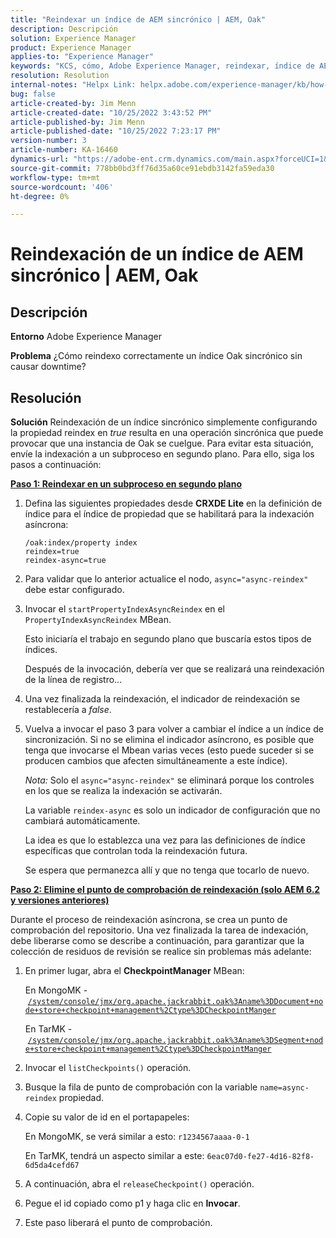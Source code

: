 ```yaml
---
title: "Reindexar un índice de AEM sincrónico | AEM, Oak"
description: Descripción
solution: Experience Manager
product: Experience Manager
applies-to: "Experience Manager"
keywords: "KCS, cómo, Adobe Experience Manager, reindexar, índice de AEM sincrónico, Oak"
resolution: Resolution
internal-notes: "Helpx Link: helpx.adobe.com/experience-manager/kb/how-to-reindex-a-synchronous-AEM-index-AEM-Oak.html"
bug: false
article-created-by: Jim Menn
article-created-date: "10/25/2022 3:43:52 PM"
article-published-by: Jim Menn
article-published-date: "10/25/2022 7:23:17 PM"
version-number: 3
article-number: KA-16460
dynamics-url: "https://adobe-ent.crm.dynamics.com/main.aspx?forceUCI=1&pagetype=entityrecord&etn=knowledgearticle&id=c36388d0-7b54-ed11-bba2-6045bd006b4b"
source-git-commit: 778bb0bd3ff76d35a60ce91ebdb3142fa59eda30
workflow-type: tm+mt
source-wordcount: '406'
ht-degree: 0%

---
```


# Reindexación de un índice de AEM sincrónico | AEM, Oak

## Descripción


<b>Entorno</b>
Adobe Experience Manager

<b>Problema</b>
¿Cómo reindexo correctamente un índice Oak sincrónico sin causar downtime?


## Resolución


<b>Solución</b>
Reindexación de un índice sincrónico simplemente configurando la propiedad reindex en *true* resulta en una operación sincrónica que puede provocar que una instancia de Oak se cuelgue.
Para evitar esta situación, envíe la indexación a un subproceso en segundo plano.
Para ello, siga los pasos a continuación:

<b><u>Paso 1: Reindexar en un subproceso en segundo plano</u></b>

1. Defina las siguientes propiedades desde <b>CRXDE Lite</b> en la definición de índice para el índice de propiedad que se habilitará para la indexación asíncrona:<br>

   ```
   /oak:index/property index
   reindex=true
   reindex-async=true
   ```
2. Para validar que lo anterior actualice el nodo, `async="async-reindex"` debe estar configurado.
3. Invocar el `startPropertyIndexAsyncReindex` en el `PropertyIndexAsyncReindex` MBean.

   Esto iniciaría el trabajo en segundo plano que buscaría estos tipos de índices.

   Después de la invocación, debería ver que se realizará una reindexación de la línea de registro...
4. Una vez finalizada la reindexación, el indicador de reindexación se restablecería a *false*.
5. Vuelva a invocar el paso 3 para volver a cambiar el índice a un índice de sincronización. Si no se elimina el indicador asíncrono, es posible que tenga que invocarse el Mbean varias veces (esto puede suceder si se producen cambios que afecten simultáneamente a este índice).



   *Nota:* Solo el `async="async-reindex"` se eliminará porque los controles en los que se realiza la indexación se activarán.

   La variable `reindex-async` es solo un indicador de configuración que no cambiará automáticamente.

   La idea es que lo establezca una vez para las definiciones de índice específicas que controlan toda la reindexación futura.

   Se espera que permanezca allí y que no tenga que tocarlo de nuevo.


<b><u>Paso 2: Elimine el punto de comprobación de reindexación (solo AEM 6.2 y versiones anteriores)</u></b>

Durante el proceso de reindexación asíncrona, se crea un punto de comprobación del repositorio.
Una vez finalizada la tarea de indexación, debe liberarse como se describe a continuación, para garantizar que la colección de residuos de revisión se realice sin problemas más adelante:

1. En primer lugar, abra el <b>CheckpointManager</b> MBean:

   En MongoMK - [`/system/console/jmx/org.apache.jackrabbit.oak%3Aname%3DDocument+node+store+checkpoint+management%2Ctype%3DCheckpointManger`](http://localhost:4502/system/console/jmx/org.apache.jackrabbit.oak%3Aname%3DDocument+node+store+checkpoint+management%2Ctype%3DCheckpointManger)

   En TarMK - [`/system/console/jmx/org.apache.jackrabbit.oak%3Aname%3DSegment+node+store+checkpoint+management%2Ctype%3DCheckpointManger`](http://localhost:4502/system/console/jmx/org.apache.jackrabbit.oak%3Aname%3DSegment+node+store+checkpoint+management%2Ctype%3DCheckpointManger)


2. Invocar el `listCheckpoints()` operación.
3. Busque la fila de punto de comprobación con la variable `name=async-reindex` propiedad.
4. Copie su valor de id en el portapapeles:

   En MongoMK, se verá similar a esto: `r1234567aaaa-0-1`

   En TarMK, tendrá un aspecto similar a este: `6eac07d0-fe27-4d16-82f8-6d5da4cefd67`


5. A continuación, abra el `releaseCheckpoint()` operación.
6. Pegue el id copiado como p1 y haga clic en <b>Invocar</b>.
7. Este paso liberará el punto de comprobación.

